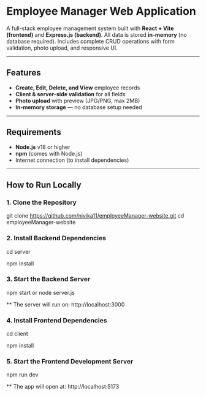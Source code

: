 # Employee Manager Web Application

A full-stack employee management system built with **React + Vite (frontend)** and **Express.js (backend)**. All data is stored **in-memory** (no database required). Includes complete CRUD operations with form validation, photo upload, and responsive UI.

---

## Features

- **Create, Edit, Delete, and View** employee records
- **Client & server-side validation** for all fields
- **Photo upload** with preview (JPG/PNG, max 2MB)
- **In-memory storage** — no database setup needed

---

## Requirements

- **Node.js** v18 or higher
- **npm** (comes with Node.js)
- Internet connection (to install dependencies)

---

## How to Run Locally

### 1. Clone the Repository

git clone https://github.com/nivika11/employeeManager-website.git
cd employeeManager-website  


### 2. Install Backend Dependencies

cd server

npm install


### 3. Start the Backend Server

npm start or node server.js

** The server will run on: http://localhost:3000


### 4. Install Frontend Dependencies

cd client

npm install


### 5. Start the Frontend Development Server

npm run dev

** The app will open at: http://localhost:5173
